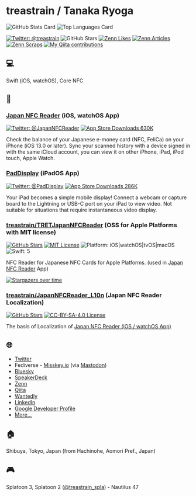 <!-- ![](https://github.com/treastrain/treastrain/blob/main/header.png) -->
# treastrain / Tanaka Ryoga

![GitHub Stats Card](https://github-readme-stats.vercel.app/api?username=treastrain&count_private=true&show_icons=true)
![Top Languages Card](https://github-readme-stats.vercel.app/api/top-langs/?username=treastrain)

[![Twitter: @treastrain](https://img.shields.io/twitter/follow/treastrain?label=%40treastrain&style=social)](https://twitter.com/treastrain)
![GitHub Stars](https://img.shields.io/github/stars/treastrain?style=social)
[![Zenn Likes](https://badgen.org/img/zenn/treastrain/likes?style=flat)](https://zenn.dev/treastrain)
[![Zenn Articles](https://badgen.org/img/zenn/treastrain/articles?style=flat)](https://zenn.dev/treastrain)
[![Zenn Scraps](https://badgen.org/img/zenn/treastrain/scraps?style=flat)](https://zenn.dev/treastrain)
[![My Qiita contributions](https://qiita-badge.apiapi.app/s/treastrain/contributions.svg)](https://qiita.com/treastrain)

## 💻
Swift (iOS, watchOS), Core NFC

## 📝
### [Japan NFC Reader](https://japannfcreader.tret.jp/) (iOS, watchOS App)
[![Twitter: @JapanNFCReader](https://img.shields.io/twitter/follow/JapanNFCReader?label=%40JapanNFCReader&style=social)](https://twitter.com/JapanNFCReader)
[![App Store Downloads 630K](https://img.shields.io/badge/App%20Store%20Downloads-630K-blue)](https://apps.apple.com/jp/app/id1480265213)

Check the balance of your Japanese e-money card (NFC, FeliCa) on your iPhone (iOS 13.0 or later).
Sync your scanned history with a device signed in with the same iCloud account,
you can view it on other iPhone, iPad, iPod touch, Apple Watch.

### [PadDisplay](https://paddisplay.tret.jp) (iPadOS App)
[![Twitter: @PadDisplay](https://img.shields.io/twitter/follow/PadDisplay?label=%40PadDisplay&style=social)](https://twitter.com/PadDisplay)
[![App Store Downloads 286K](https://img.shields.io/badge/App%20Store%20Downloads-286K-blue)](https://apps.apple.com/jp/app/id6451344925)

Your iPad becomes a simple mobile display!
Connect a webcam or capture board to the Lightning or USB-C port on your iPad to view video.
Not suitable for situations that require instantaneous video display.

### [treastrain/TRETJapanNFCReader](https://github.com/treastrain/TRETJapanNFCReader) (OSS for Apple Platforms with MIT license)
[![GitHub Stars](https://img.shields.io/github/stars/treastrain/TRETJapanNFCReader?style=social)](https://github.com/treastrain/TRETJapanNFCReader/stargazers)
[![MIT License](https://img.shields.io/badge/License-MIT-blue.svg)](https://github.com/treastrain/TRETJapanNFCReader/blob/master/LICENSE)
![Platform: iOS|watchOS|tvOS|macOS](https://img.shields.io/badge/Platform-iOS%20%7C%20watchOS%20%7C%20tvOS%20%7C%20macOS-lightgrey.svg)
![Swift: 5](https://img.shields.io/badge/Swift-5-orange.svg)

NFC Reader for Japanese NFC Cards for Apple Platforms. (used in [Japan NFC Reader](https://japannfcreader.tret.jp/) App)

[![Stargazers over time](https://starcharts.herokuapp.com/treastrain/TRETJapanNFCReader.svg)](https://starcharts.herokuapp.com/treastrain/TRETJapanNFCReader)

### [treastrain/JapanNFCReader_L10n](https://github.com/treastrain/JapanNFCReader_L10n) (Japan NFC Reader Localization)
[![GitHub Stars](https://img.shields.io/github/stars/treastrain/JapanNFCReader_L10n?style=social)](https://github.com/treastrain/JapanNFCReader_L10n/stargazers)
[![CC-BY-SA-4.0 License](https://img.shields.io/badge/License-CC--BY--SA--4.0-blue.svg)](https://github.com/treastrain/JapanNFCReader_L10n/blob/master/LICENSE)

The basis of Localization of [Japan NFC Reader (iOS / watchOS App)](https://japannfcreader.tret.jp/)

## 🌐
- [Twitter](https://twitter.com/treastrain)
- Fediverse - [Misskey.io](https://misskey.io/@treastrain) (via [Mastodon](https://mastodon.social/@treastrain@misskey.io))
- [Bluesky](https://bsky.app/profile/treastrain.jp)
- [SpeakerDeck](https://speakerdeck.com/treastrain)
- [Zenn](https://zenn.dev/treastrain)
- [Qiita](https://qiita.com/treastrain)
- [Wantedly](https://www.wantedly.com/users/17925421)
- [LinkedIn](https://www.linkedin.com/in/treastrain)
- [Google Developer Profile](https://developers.google.com/profile/u/118062332944717733578)
- [More...](https://treastrain.jp)


## 🏠
Shibuya, Tokyo, Japan
(from Hachinohe, Aomori Pref., Japan)

## 🎮
Splatoon 3, Splatoon 2 ([@treastrain_spla](https://twitter.com/treastrain_spla)) - Nautilus 47
